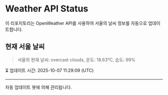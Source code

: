 
# Weather API Status

이 리포지토리는 OpenWeather API를 사용하여 서울의 날씨 정보를 자동으로 업데이트합니다.

## 현재 서울 날씨
> 서울의 현재 날씨: overcast clouds, 온도: 18.63°C, 습도: 99%

⏳ 업데이트 시간: 2025-10-07 11:29:09 (UTC)

---
자동 업데이트 봇에 의해 관리됩니다.
